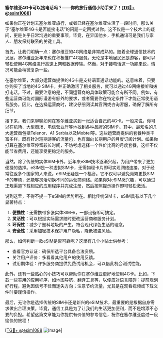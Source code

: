 **塞尔维亚4G卡可以接电话吗？——你的旅行通信小助手来了！[[TG💪+ @esim1088](https://t.me/s/esim1088)]**

如果你正在计划去塞尔维亚旅行，或者已经在塞尔维亚生活了一段时间，那么关于“塞尔维亚4G卡是否能接电话”的问题一定困扰过你。这不仅是一个技术上的疑问，更是关乎日常沟通的重要事项。毕竟，在异国他乡，手机通讯可是我们与家人、朋友保持联系的关键工具。

首先，让我们明确一点：塞尔维亚的4G网络是非常成熟的。随着全球通信技术的发展，塞尔维亚近年来也在积极推广4G服务。无论是本地居民还是游客，都可以轻松使用4G网络进行高速上网和数据传输。然而，对于接电话这一功能来说，情况可能会稍微复杂一些。

在塞尔维亚，大部分运营商提供的4G卡是支持语音通话功能的。这意味着，只要你购买了当地的4G SIM卡，并正确激活了相关服务，就可以通过4G网络接听和拨打电话。不过，需要注意的是，不同运营商的具体政策可能会有所不同。例如，有些运营商可能对国际漫游有额外的要求，或者需要你在特定条件下才能正常使用语音服务。因此，在选择运营商时，建议仔细阅读其官网或咨询客服，确保了解所有细节。

接下来，我们来聊聊如何在塞尔维亚买到一张适合自己的4G卡。一般来说，你可以在机场、大型商场、电信营业厅等地找到各种品牌的SIM卡。其中，最知名的几大运营商包括Telenor、A1 Serbia以及Mobtel等。这些运营商提供的套餐种类丰富多样，既有针对短期游客的流量包，也有面向长期用户的月度订阅计划。如果你打算在塞尔维亚停留较长时间，不妨考虑选择一个性价比高的月度套餐，这样不仅能节省费用，还能享受更稳定的服务。

当然，除了传统的实体SIM卡外，近年来eSIM技术逐渐兴起，为用户带来了更加便捷的选择。eSIM是一种虚拟SIM卡，无需物理卡片即可实现网络连接。对于经常往返多个国家的人来说，eSIM无疑是一个福音。它不仅可以避免频繁更换SIM卡的麻烦，还能够灵活切换不同的运营商网络。如果你对eSIM感兴趣，可以通过正规渠道下载相应的应用程序并完成注册，然后按照提示操作即可轻松激活。

说到这里，不得不提一下eSIM的优势所在。相比传统SIM卡，eSIM具有以下几个显著特点：

1. **便携性**：无需携带多张实体SIM卡，一部设备即可搞定。
2. **灵活性**：可以根据实际需求随时更改运营商和服务计划。
3. **环保性**：减少了塑料垃圾的产生，符合现代绿色生活的理念。
4. **安全性**：采用加密技术保护用户隐私，降低被盗风险。

那么，如何判断一款eSIM是否可靠呢？这里有几个小贴士供参考：

- 查看官方认证：确保所选平台具备合法资质。
- 关注用户评价：多看看其他用户的使用反馈。
- 试用期体验：许多服务商提供免费试用机会，可以借此机会测试性能。

此外，还有一些贴心的小技巧可以帮助你在塞尔维亚更好地使用4G卡。比如，下载一些实用的应用程序，如地图导航、翻译工具等，以便应对语言障碍；提前规划好行程，避免因信号不佳而迷失方向；注意节约流量，尤其是在观看视频或下载文件时要谨慎操作。

最后，无论你是选择传统的SIM卡还是新兴的eSIM技术，最重要的是根据自身需求做出合理决策。毕竟，通信工具是为了让我们的生活更加便利，而不是增添不必要的负担。希望这篇文章能为你提供有价值的参考信息，祝你在塞尔维亚度过一段愉快的旅程！

[[TG💪+ @esim1088](https://t.me/s/esim1088) ![Image](https://i.postimg.cc/4NQfJmqS/Snipaste-2025-05-13-00-14-12.png)]